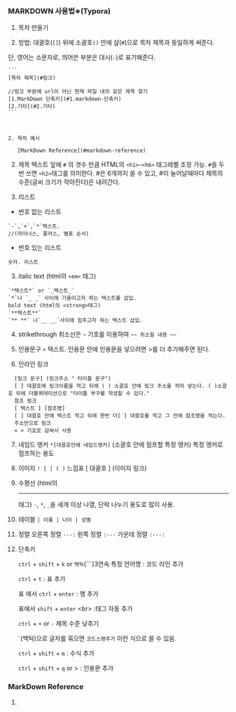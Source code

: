 ### MARKDOWN 사용법※(Typora)
1. 목차 만들기
    
  1. 방법: 대괄호(`[]`) 뒤에 소괄호`()` 안에 샾(`#`)으로 목차 제목과 동일하게 써준다.
  
   단, 영어는 소문자로, 띄어쓴 부분은 대시(`-`)로 표기해준다. 
    
    ```
    [목차 제목](#링크)
    
    //링크 부분에 url이 아닌 현재 파일 내의 같은 제목 찾기
    [1.MarkDown 단축키](#1.markdown-단축키)
    [2.기타](#2.기타)
    ```
    
    
    
    2. 목차 예시
    
       [MarkDown Reference](#markdown-reference)
    
2. 제목
     텍스트 앞에 `#` 의 갯수 만큼 HTML의 `<h1>~<h6>` 태그레벨 조정 가능.
       `#`을 두번 쓰면 `<h2>`태그를 의미한다.
       #은 6개까지 쓸 수 있고, #이 늘어날때마다 제목의 수준(글씨 크기가 작아진다)은 내려간다.

3. 리스트
  - 번호 없는 리스트
  ```
  `-`,`+`,`*`텍스트.
  //(마이너스, 플러스, 별표 순서)
  ```
  - 번호 있는 리스트
  ```
  숫자. 리스트
  ```

3. italic text (html의 `<em>` 태그)
  ```
  `*텍스트*` or `_텍스트_`
  `*`나 `_ _` 사이에 기울이고자 하는 텍스트를 삽입.
  bold text (html의 <strong>태그)
  `**텍스트**`
  `** **` 나`__ __`사이에 힘주고자 하는 텍스트 삽입.
  ```

4. strikethrough
    취소선은 `~` 기호를 이용하여 `~~ 취소할 내용 ~~`

5. 인용문구
    `>`
    텍스트. 인용문 안에 인용문을 넣으려면 >를 더 추가해주면 된다.

6. 인라인 링크
```
  [링크 문구] (링크주소 " 타이틀 문구")
  [ ] 대괄호에 링크이름을 적고 뒤에 ( ) 소괄호 안에 링크 주소를 적어 넣는다. ( )소괄호 뒤에 더블쿼테이션으로 "타이틀 부구를 작성할 수 있다."
  참조 링크
  [ 텍스트 ] [참조명]
  [ ] 대괄호 안에 텍스트 적고 뒤에 한번 더[ ] 대괄호를 적고 그 안에 참조명을 적는다.
  주소만으로 링크
  < > 기호로 감싸서 사용
```
7. 네임드 앵커
    `*[대괄호안에 네임드앵커]` (소괄호 안에 점프할 특정 앵커)
    특정 앵커로 점프하는 용도

8. 이미지
    `! [ ] ( )`
    느낌표 [ 대괄호 ] (이미지 링크)

9. 수평선 (html의 <hr/> 태그)
    `-`, `*`, `_`을 세개 이상 나열, 단락 나누기 용도로 많이 사용.

10. 테이블
    `| 이름 | 나이 | 성별`

11. 정렬
    오른쪽 정렬 `---:`
    왼쪽 정렬 `:---`
    가운데 정렬 `:---:`
  
12. 단축키

      `ctrl` + `shift` + `k` or `백틱`(\`\`\`)3연속 특정 언어명 : 코드 라인 추가

      `ctrl` + `t` : 표 추가

      표 에서 `ctrl` + `enter` : 행 추가

      표에서 `shift` + `enter` \<br> :태그 자동 추가

      `ctrl` + `+` or `-` 제목 수준 낮추기

      \`(백틱)으로 글자를 묶으면 `코드스팬추가` 이런 식으로 쓸 수 있음.

      `ctrl` + `shift` + `m` : 수식 추가

      `ctrl` + `shift` + `q` or > : 인용문 추가 



### MarkDown Reference

1. 